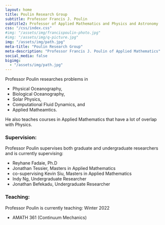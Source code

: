 ```yaml
---
layout: home
title: Poulin Research Group
subtitle: Professor Francis J. Poulin 
subtitle2: Professor of Applied Mathematics and Physics and Astronomy
css: "/css/index.css"
#img: "/assets/img/francispoulin-photo.jpg"
#img: "/assets/img/q-picture.jpg"
img: "/assets/img/path.jpg"
meta-title: "Poulin Research Group"
meta-description: "Professor Francis J. Poulin of Applied Mathematics"
social_media: false
bigimg:
  - "/assets/img/path.jpg"
---
```


Professor Poulin researches problems in

- Physical Oceanography,
- Biological Oceanography, 
- Solar Physics, 
- Computational Fluid Dynamics, and  
- Applied Matheamtics.  


He also teaches courses in Applied Mathematics that have a lot of overlap with Physics.

### Supervision:

Professor Poulin supervises both graduate and undergraduate researchers and is currently supervising:

- Reyhane Fadaie, Ph.D
- Jonathan Tessier, Masters in Applied Mathematics
- co-supervising Kevin Siu, Masters in Applied Mathematics
- Indy Ng, Undergraduate Researcher
- Jonathan Befekadu, Undergraduate Researcher 

### Teaching:

Professor Poulin is currently teaching: Winter 2022

- AMATH 361 (Continuum Mechanics)
